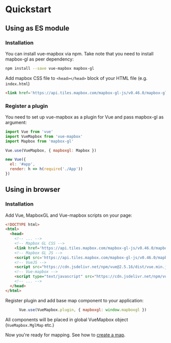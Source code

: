 # Quickstart

## Using as ES module
### Installation
You can install vue-mapbox via npm. Take note that you need to install mapbox-gl as peer dependency:
```bash
npm install --save vue-mapbox mapbox-gl
```

Add mapbox CSS file to `<head></head>` block of your HTML file (e.g. `index.html`)
```html
<link href='https://api.tiles.mapbox.com/mapbox-gl-js/v0.46.0/mapbox-gl.css' rel='stylesheet' />
```

### Register a plugin
You need to set up vue-mapbox as a plugin for Vue and pass mapbox-gl as argument:
  
```javascript
import Vue from 'vue'
import VueMapbox from 'vue-mapbox'
import Mapbox from 'mapbox-gl'

Vue.use(VueMapbox, { mapboxgl: Mapbox })

new Vue({
  el: '#app',
  render: h => h(require('./App'))
})
```

## Using in browser
### Installation
Add Vue, MapboxGL and Vue-mapbox scripts on your page:

```html
<!DOCTYPE html>
<html>
  <head>
    <!-- ... -->
    <!-- Mapbox GL CSS -->
    <link href='https://api.tiles.mapbox.com/mapbox-gl-js/v0.46.0/mapbox-gl.css' rel='stylesheet' /> 
    <!-- Mapbox GL JS -->
    <script src='https://api.tiles.mapbox.com/mapbox-gl-js/v0.46.0/mapbox-gl.js'></script>
    <!-- VueJS -->
    <script src="https://cdn.jsdelivr.net/npm/vue@2.5.16/dist/vue.min.js  "></script>
    <!-- Vue-mapbox -->
    <script type="text/javascript" src="https://cdn.jsdelivr.net/npm/vue-mapbox@latest/dist/vue-mapbox.min.js"></script>
    <!-- ... -->
  </head>
</html>
```

Register plugin and add base map component to your application:

```javascript
      Vue.use(VueMapbox.plugin, { mapboxgl: window.mapboxgl })
```

All components will be placed in global VueMapbox object (`VueMapbox.MglMap` etc.)

Now you're ready for mapping. See how to [create a map](basemap.md).
